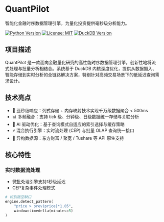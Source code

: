 # QuantPilot

智能化金融时序数据管理引擎，为量化投资提供毫秒级分析能力。

[![Python Version](https://img.shields.io/badge/python-3.10%2B-blue)](https://www.python.org/)
[![License: MIT](https://img.shields.io/badge/License-MIT-yellow.svg)](https://opensource.org/licenses/MIT)
[![DuckDB Version](https://img.shields.io/badge/DuckDB-0.9.2-green)](https://duckdb.org/)

## 项目描述 
QuantPilot 是一款面向金融量化研究的高性能时序数据管理引擎，创新性地将流式处理与批量分析相结合。系统基于 DuckDB 内核深度优化，提供从数据摄入、智能存储到实时分析的全链路解决方案，特别针对高频交易场景下的低延迟查询需求设计。 

## 技术亮点 

- 🚀 亚秒级响应：列式存储 + 内存映射技术实现千万级数据聚合 &lt; 500ms 
- 📊 多频融合：支持 tick 级、分钟级、日级数据统一存储与关联分析 
- 🔮 AI 驱动优化：基于查询模式自适应的索引选择与缓存策略 
- ⚡ 混合执行引擎：实时流处理 (CEP) 与批量 OLAP 查询统一接口 
- 📡 异构数据源：东方财富 / 聚宽 / Tushare 等 API 原生支持


## 核心特性

### 实时数据流处理
- 微批处理引擎支持1秒级延迟
- CEP复杂事件处理模式
```python
# 识别跳空缺口
engine.detect_pattern(
    "price > prev(price)*1.05",
    window=timedelta(minutes=5)
)
